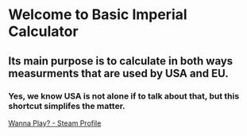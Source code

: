 # Welcome to Basic Imperial Calculator
## Its main purpose is to calculate in both ways measurments that are used by USA and EU.
### Yes, we know USA is not alone if to talk about that, but this shortcut simplifes the matter.
[Wanna Play? - Steam Profile](https://steamcommunity.com/id/_lodomir/)
